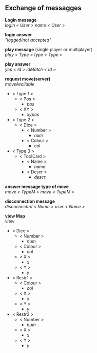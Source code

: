 ## Exchange of messagges  
  
**Login message**  
*login  < User > name < User >*  
  
**login answer**  
*"logged/not accepted"*  
  
**play message**   (single player or multiplayer)  
*play  < Type > type < Type >*  
  
**play answer**  
*yes  < Id > IdMatch < Id >*  
  
**request move(server)**  
*moveAvailable*  
*  < Type 1 >
	*  < Pos >
		* _pos_
	*  < XY >
		* _xypos_  
*  < Type 2 >
	*  < Dice >
		*  < Number >
			* _num_
		*  < Colour >
			* _col_  
*  < Type 3 >
	*  < ToolCard >
		*  < Name >
			* _name_
		*  < Descr >
			* _descr_ 

**answer message type of move**  
*move  < TypeM > move < TypeM >*  
  
**disconnection message**  
*disconnected  < Name > user < Name >*  
  
**view Map**  
*view*  
*  < Dice >
	*  < Number >
		* _num_
	*  < Colour >
		* _col_
	*  < X >
		* _x_
	*  < Y >
		* _y_  
*  < Restr1 >
	*  < Colour >
		* _col_
	*  < X >
		* _x_
	*  < Y >
		* _y_  
*  < Restr2 >
	*  < Number >
		* _num_
	*  < X >
		* _x_
	*  < Y >
		* _y_  
